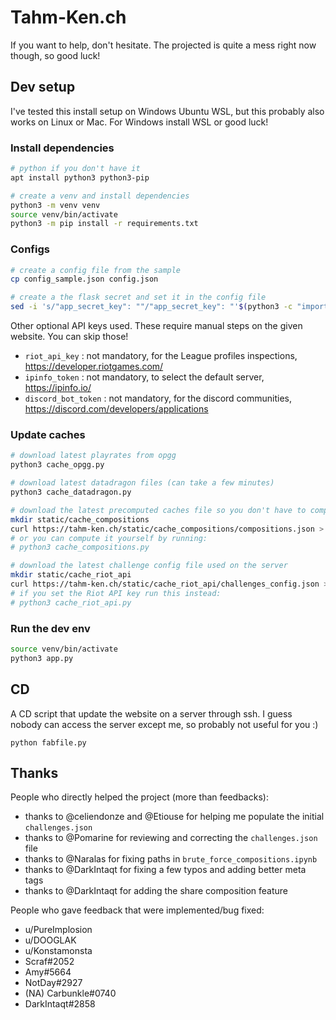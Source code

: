 # Tahm-Ken.ch

If you want to help, don't hesitate. The projected is quite a mess right now though, so good luck!

## Dev setup

I've tested this install setup on Windows Ubuntu WSL, but this probably also works on Linux or Mac.
For Windows install WSL or good luck!

### Install dependencies

```bash
# python if you don't have it
apt install python3 python3-pip

# create a venv and install dependencies
python3 -m venv venv
source venv/bin/activate
python3 -m pip install -r requirements.txt
```

### Configs

```bash
# create a config file from the sample
cp config_sample.json config.json

# create a the flask secret and set it in the config file
sed -i 's/"app_secret_key": ""/"app_secret_key": "'$(python3 -c "import secrets; print(secrets.token_hex(24))")'"'/g config.json
```

Other optional API keys used. These require manual steps on the given website. You can skip those!
- `riot_api_key` : not mandatory, for the League profiles inspections, https://developer.riotgames.com/
- `ipinfo_token` : not mandatory, to select the default server, https://ipinfo.io/
- `discord_bot_token` : not mandatory, for the discord communities, https://discord.com/developers/applications

### Update caches

```bash
# download latest playrates from opgg
python3 cache_opgg.py

# download latest datadragon files (can take a few minutes)
python3 cache_datadragon.py

# download the latest precomputed caches file so you don't have to compute them yourself
mkdir static/cache_compositions
curl https://tahm-ken.ch/static/cache_compositions/compositions.json > static/cache_compositions/compositions.json
# or you can compute it yourself by running:
# python3 cache_compositions.py

# download the latest challenge config file used on the server
mkdir static/cache_riot_api
curl https://tahm-ken.ch/static/cache_riot_api/challenges_config.json > static/cache_riot_api/challenges_config.json
# if you set the Riot API key run this instead:
# python3 cache_riot_api.py
```


### Run the dev env

```bash
source venv/bin/activate
python3 app.py
```

## CD

A CD script that update the website on a server through ssh. I guess nobody can access the server except me, so probably not useful for you :)
```
python fabfile.py
```

## Thanks

People who directly helped the project (more than feedbacks):

- thanks to @celiendonze and @Etiouse for helping me populate the initial `challenges.json`
- thanks to @Pomarine for reviewing and correcting the `challenges.json` file
- thanks to @Naralas for fixing paths in `brute_force_compositions.ipynb`
- thanks to @DarkIntaqt for fixing a few typos and adding better meta tags
- thanks to @DarkIntaqt for adding the share composition feature

People who gave feedback that were implemented/bug fixed:

- u/PureImplosion
- u/DOOGLAK
- u/Konstamonsta
- Scraf#2052
- Amy#5664
- NotDay#2927
- (NA) Carbunkle#0740
- DarkIntaqt#2858
